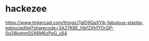 # hackezee

https://www.tinkercad.com/things/7gID9QaXYik-fabulous-stantia-esboo/editel?sharecode=3A27K6E_Hbf2Xh1YOrGP-0q28kghmSSX6M6zPeG_x64
